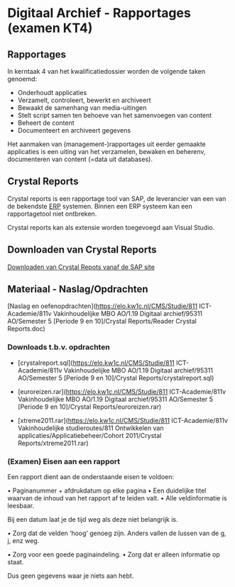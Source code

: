 # Digitaal Archief - Rapportages (examen KT4)

## Rapportages

In kerntaak 4 van het kwalificatiedossier worden de volgende taken genoemd:
- Onderhoudt applicaties
- Verzamelt, controleert, bewerkt en archiveert
- Bewaakt de samenhang van media-uitingen
- Stelt script samen ten behoeve van het samenvoegen van content
- Beheert de content
- Documenteert en archiveert gegevens

Het aanmaken van (management-)rapportages uit eerder gemaakte applicaties is een uiting van het verzamelen, bewaken en beherenv, documenteren van content (=data uit databases).

## Crystal Reports

Crystal reports is een rapportage tool van SAP, de leverancier van een van de bekendste [ERP](https://nl.wikipedia.org/wiki/Enterprise_resource_planning) systemen. Binnen een ERP systeem kan een rapportagetool niet ontbreken.

Crystal reports kan als extensie worden toegevoegd aan Visual Studio. 

## Downloaden van Crystal Reports

[Downloaden van Crystal Repots vanaf de SAP site](http://go.sap.com/netherlands/product/analytics/crystal-visual-studio.html)


## Materiaal - Naslag/Opdrachten

[Naslag en oefenopdrachten](https://elo.kw1c.nl/CMS/Studie/811 ICT-Academie/811v Vakinhoudelijke MBO  AO/1.19 Digitaal archief/95311 AO/Semester 5 [Periode 9 en 10]/Crystal Reports/Reader Crystal Reports.doc)

### Downloads t.b.v. opdrachten

- [crystalreport.sql](https://elo.kw1c.nl/CMS/Studie/811 ICT-Academie/811v Vakinhoudelijke MBO  AO/1.19 Digitaal archief/95311 AO/Semester 5 [Periode 9 en 10]/Crystal Reports/crystalreport.sql)

- [euroreizen.rar](https://elo.kw1c.nl/CMS/Studie/811 ICT-Academie/811v Vakinhoudelijke MBO  AO/1.19 Digitaal archief/95311 AO/Semester 5 [Periode 9 en 10]/Crystal Reports/euroreizen.rar)

- [xtreme2011.rar](https://elo.kw1c.nl/CMS/Studie/811 ICT-Academie/811v Vakinhoudelijke studieroutes/811 Ontwikkelen van applicaties/Applicatiebeheer/Cohort 2011/Crystal Reports/xtreme2011.rar)

### (Examen) Eisen aan een rapport

Een rapport dient aan de onderstaande eisen te voldoen:

•	Paginanummer + afdrukdatum op elke pagina
•	Een duidelijke titel waarvan de inhoud van het rapport af te leiden valt.
•	Alle veldinformatie is leesbaar.

Bij een datum laat je de tijd weg als deze niet belangrijk is.

•	Zorg dat de velden ‘hoog’ genoeg zijn. Anders vallen de lussen van de g, j, enz weg.

•	Zorg voor een goede paginaindeling.
•	Zorg dat er alleen informatie op staat.

Dus geen gegevens waar je niets aan hebt.



